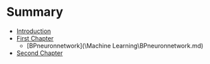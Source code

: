 # Summary

* [Introduction](README.md)
* [First Chapter](first_chapter.md)
  * [BPneuronnetwork](\Machine Learning\BPneuronnetwork.md)
* [Second Chapter](second_chapter.md)

